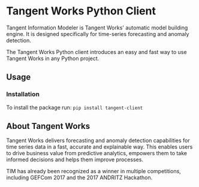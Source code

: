 # Tangent Works Python Client

Tangent Information Modeler is Tangent Works' automatic model building engine.
It is designed specifically for time-series forecasting and anomaly detection.

The Tangent Works Python client introduces an easy and fast way to use Tangent Works in any Python project.

## Usage

### Installation

To install the package run: `pip install tangent-client`

## About Tangent Works

Tangent Works delivers forecasting and anomaly detection capabilities for time series data in a fast,
accurate and explainable way. This enables users to drive business value from predictive analytics,
empowers them to take informed decisions and helps them improve processes.

TIM has already been recognized as a winner in multiple competitions, including GEFCom 2017 and the 2017 ANDRITZ Hackathon.
